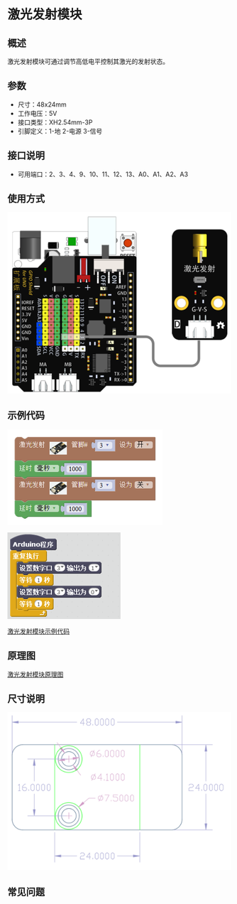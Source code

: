 # 激光发射模块

## 概述

激光发射模块可通过调节高低电平控制其激光的发射状态。

## 参数

* 尺寸：48x24mm
* 工作电压：5V
* 接口类型：XH2.54mm-3P
* 引脚定义：1-地 2-电源 3-信号

## 接口说明

* 可用端口：2、3、4、9、10、11、12、13、A0、A1、A2、A3

## 使用方式

![](../../.gitbook/assets/arduino-24.png)

## 示例代码

![](../../.gitbook/assets/arduino-78.png)

![](../../.gitbook/assets/arduino-57.png)

[激光发射模块示例代码](http://www.haohaodada.com/show.php?id=955856)

## 原理图

[激光发射模块原理图](https://github.com/Haohaodada-official/docs/blob/master/jiao-xue-chan-pin/pdf/yuan-li-tu/激光发射模块.pdf)

## 尺寸说明

![](../../.gitbook/assets/arduino-01.png)

## 常见问题


